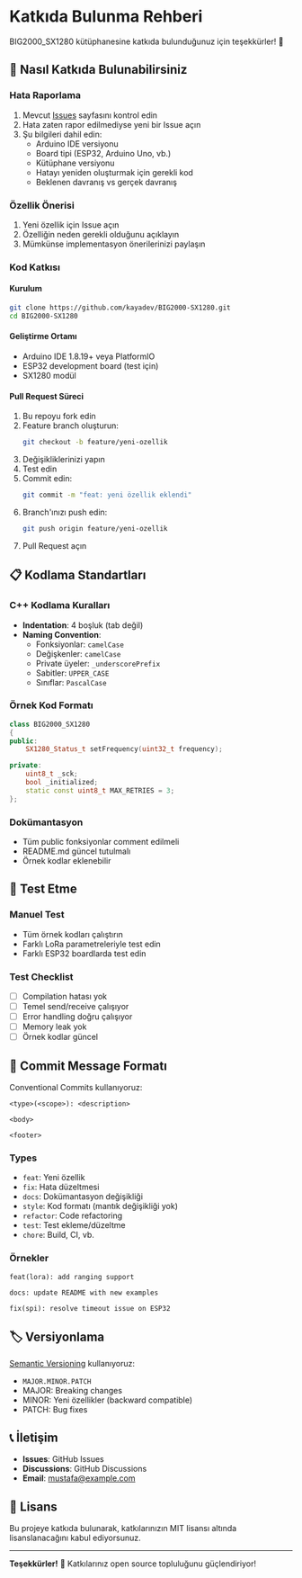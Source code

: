 # Katkıda Bulunma Rehberi

BIG2000_SX1280 kütüphanesine katkıda bulunduğunuz için teşekkürler! 🎉

## 🤝 Nasıl Katkıda Bulunabilirsiniz

### Hata Raporlama

1. Mevcut [Issues](https://github.com/kayadev/BIG2000-SX1280/issues) sayfasını kontrol edin
2. Hata zaten rapor edilmediyse yeni bir Issue açın
3. Şu bilgileri dahil edin:
   - Arduino IDE versiyonu
   - Board tipi (ESP32, Arduino Uno, vb.)
   - Kütüphane versiyonu
   - Hatayı yeniden oluşturmak için gerekli kod
   - Beklenen davranış vs gerçek davranış

### Özellik Önerisi

1. Yeni özellik için Issue açın
2. Özelliğin neden gerekli olduğunu açıklayın
3. Mümkünse implementasyon önerilerinizi paylaşın

### Kod Katkısı

#### Kurulum

```bash
git clone https://github.com/kayadev/BIG2000-SX1280.git
cd BIG2000-SX1280
```

#### Geliştirme Ortamı

- Arduino IDE 1.8.19+ veya PlatformIO
- ESP32 development board (test için)
- SX1280 modül

#### Pull Request Süreci

1. Bu repoyu fork edin
2. Feature branch oluşturun:
   ```bash
   git checkout -b feature/yeni-ozellik
   ```
3. Değişikliklerinizi yapın
4. Test edin
5. Commit edin:
   ```bash
   git commit -m "feat: yeni özellik eklendi"
   ```
6. Branch'ınızı push edin:
   ```bash
   git push origin feature/yeni-ozellik
   ```
7. Pull Request açın

## 📋 Kodlama Standartları

### C++ Kodlama Kuralları

- **Indentation**: 4 boşluk (tab değil)
- **Naming Convention**:
  - Fonksiyonlar: `camelCase`
  - Değişkenler: `camelCase`
  - Private üyeler: `_underscorePrefix`
  - Sabitler: `UPPER_CASE`
  - Sınıflar: `PascalCase`

### Örnek Kod Formatı

```cpp
class BIG2000_SX1280
{
public:
    SX1280_Status_t setFrequency(uint32_t frequency);

private:
    uint8_t _sck;
    bool _initialized;
    static const uint8_t MAX_RETRIES = 3;
};
```

### Dokümantasyon

- Tüm public fonksiyonlar comment edilmeli
- README.md güncel tutulmalı
- Örnek kodlar eklenebilir

## 🧪 Test Etme

### Manuel Test

- Tüm örnek kodları çalıştırın
- Farklı LoRa parametreleriyle test edin
- Farklı ESP32 boardlarda test edin

### Test Checklist

- [ ] Compilation hatası yok
- [ ] Temel send/receive çalışıyor
- [ ] Error handling doğru çalışıyor
- [ ] Memory leak yok
- [ ] Örnek kodlar güncel

## 📝 Commit Message Formatı

Conventional Commits kullanıyoruz:

```
<type>(<scope>): <description>

<body>

<footer>
```

### Types

- `feat`: Yeni özellik
- `fix`: Hata düzeltmesi
- `docs`: Dokümantasyon değişikliği
- `style`: Kod formatı (mantık değişikliği yok)
- `refactor`: Code refactoring
- `test`: Test ekleme/düzeltme
- `chore`: Build, CI, vb.

### Örnekler

```
feat(lora): add ranging support

docs: update README with new examples

fix(spi): resolve timeout issue on ESP32
```

## 🏷️ Versiyonlama

[Semantic Versioning](https://semver.org/) kullanıyoruz:

- `MAJOR.MINOR.PATCH`
- MAJOR: Breaking changes
- MINOR: Yeni özellikler (backward compatible)
- PATCH: Bug fixes

## 📞 İletişim

- **Issues**: GitHub Issues
- **Discussions**: GitHub Discussions
- **Email**: mustafa@example.com

## 📄 Lisans

Bu projeye katkıda bulunarak, katkılarınızın MIT lisansı altında lisanslanacağını kabul ediyorsunuz.

---

**Teşekkürler!** 🙏
Katkılarınız open source topluluğunu güçlendiriyor!
